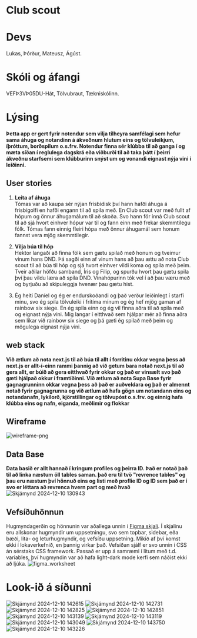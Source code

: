 # Club scout

# Devs
Lukas, Þórður, Mateusz, Ágúst.
# Skóli og áfangi
VEFÞ3VÞ05DU-Hát, Tölvubraut, Tækniskólinn.

# Lýsing

**Þetta app er gert fyrir notendur sem vilja tilheyra samfélagi sem hefur sama áhuga og notandinn á ákveðnum hlutum eins og tölvuleikjum, íþróttum, borðspilum o.s.frv. Notendur finna sér klúbba til að ganga í og ​​mæta síðan í reglulega dagskrá eða viðburði til að taka þátt í þeirri ákveðnu starfsemi sem klúbburinn snýst um og vonandi eignast nýja vini í leiðinni.**

## User stories
1. **Leita af áhuga**                                                                                                                                                                                                                                                            
Tómas var að kaupa sér nýjan frisbídisk því hann hafði áhuga á frisbígolfi en hafði engann til að spila með. En Club scout var með fullt af hópum og önnur áhugamálum til að skoða. Svo hann fór inná Club scout til að sjá hvort einhver hópur var til og fann einn með frekar skemmtilegu fólk. Tómas fann einnig fleiri hópa með önnur áhugamál sem honum fannst vera mjög skemmtilegir.

2. **Vilja búa til hóp**                                                                                                                                                                                                                                                  
Hektor langaði að finna fólk sem gætu spilað með honum og tveimur vinum hans DND. Þá sagði einn af vinum hans að þau ættu að nota Club scout til að búa til hóp og sjá hvort einhver vildi koma og spila með þeim. Tveir aðilar höfðu samband, Íris og Filip, og spurðu hvort þau gætu spila því þau vildu læra að spila DND. Vinahópurinn tók vel í að þau væru með og byrjuðu að skipuleggja hvenær þau gætu hist.

3. Ég heiti Daníel og  ég er endurskoðandi og það verður leiðinlegt í starfi mínu, svo ég spila tölvuleiki í frítíma mínum og ég hef mjög gaman af rainbow six siege. En ég spila einn og ég vil finna aðra til að spila með og eignast nýja vini. Mig langar í eitthvað sem hjálpar mér að finna aðra sem líkar við rainbow six siege og þá gæti ég spilað með þeim og mögulega eignast nýja vini.

## web stack

**Við ætlum að nota next.js til að búa til allt í forritinu okkar vegna þess að next.js er allt-í-einn rammi þannig að við getum bara notað next.js til að gera allt, er búið að gera eitthvað fyrir okkur og það er vinsælt svo það gæti hjálpað okkur í framtíðinni. Við ætlum að nota Supa Base fyrir gagnagrunninn okkar vegna þess að það er auðveldara og það er almennt notað fyrir gagnagrunna og við ætlum að hafa gögn um notandann eins og notandanafn, lykilorð, kjörstillingar og tölvupóst o.s.frv. og einnig hafa klúbba eins og nafn, eiganda, meðlimir og flokkar**

## Wireframe
![wireframe-png](https://github.com/user-attachments/assets/cc82ae83-0e6e-4b2d-a4fd-ad184b973c53)

## Data Base

**Data basið er allt hannað í kringum profiles og þeirra ID. Það er notað það til að linka næstum öll tables saman. það eru til tvö "revrence tables" og þau eru næstum því hönnuð eins og listi með proflie ID og ID sem það er í svo er 
léttara að revrenca hvern part og með hvað**
![Skjámynd 2024-12-10 130943](https://github.com/user-attachments/assets/f2c7ffd3-faeb-4711-82dc-82b7d547836f)


## Vefsíðuhönnun

Hugmyndagerðin og hönnunin var aðallega unnin í [Figma skjali](https://www.figma.com/design/XIAouC0mruhxk2YL9AkZze/Untitled?node-id=0-1&t=PObDR9zmyQLpmLMF-1). Í skjalinu eru allskonar hugmyndir um uppsetningu, svo sem topbar, sidebar, eða bæði, lita- og leturhugmyndir, og vefsíðu uppsetning. Mikið af því komst ekki í lokaverkefnið, en þannig virkar það. Vefsíðan sjálf er svo unnin í CSS án sérstaks CSS framework. Passað er upp á samræmi í litum með t.d. variables, því hugmyndin var að hafa light-dark mode kerfi sem náðist ekki að ljúka.
![figma_worksheet](https://github.com/user-attachments/assets/978b6add-d635-473b-bdf2-00134cc5da54)

# Look-ið á síðunni
![Skjámynd 2024-12-10 142615](https://github.com/user-attachments/assets/2bc2a999-ec3b-4b04-af8b-0cd6c89785e4) ![Skjámynd 2024-12-10 142731](https://github.com/user-attachments/assets/0fa163be-d60c-4458-b5b6-ace320b29e08) ![Skjámynd 2024-12-10 142825](https://github.com/user-attachments/assets/8f7bf46a-fc8f-4a9f-8a51-0f0daf9c8b97) ![Skjámynd 2024-12-10 142851](https://github.com/user-attachments/assets/190d8b0d-b544-4426-b394-a03d6cfd04d8)![Skjámynd 2024-12-10 143139](https://github.com/user-attachments/assets/34485d62-9696-46aa-a3ea-3b9bdaa14ff9)
![Skjámynd 2024-12-10 143119](https://github.com/user-attachments/assets/8aaa2471-908c-434c-8ac1-7ee31516f18c)
![Skjámynd 2024-12-10 143049](https://github.com/user-attachments/assets/0b872a57-f167-4ece-b6f9-1c256c5a4f68)
![Skjámynd 2024-12-10 143750](https://github.com/user-attachments/assets/5accea85-91cf-40da-9c2b-b3c9d963826b)
![Skjámynd 2024-12-10 143226](https://github.com/user-attachments/assets/0fae0c8e-b875-4b37-9e48-3928aa9b7efb)


